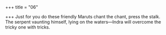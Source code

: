 +++
title = "06"

+++
Just for you do these friendly Maruts chant the chant, press the stalk. The serpent vaunting himself, lying on the waters—Indra will overcome  the tricky one with tricks.